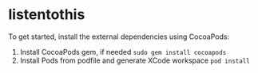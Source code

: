 # listentothis

To get started, install the external dependencies using CocoaPods:

1. Install CocoaPods gem, if needed
   `sudo gem install cocoapods`
2. Install Pods from podfile and generate XCode workspace
   `pod install`
